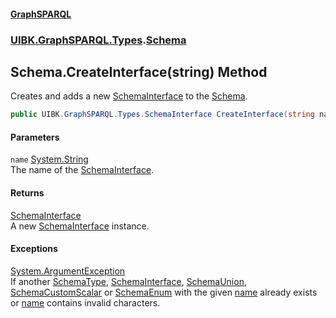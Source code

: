 #### [GraphSPARQL](./index.md 'index')
### [UIBK.GraphSPARQL.Types](./UIBK-GraphSPARQL-Types.md 'UIBK.GraphSPARQL.Types').[Schema](./UIBK-GraphSPARQL-Types-Schema.md 'UIBK.GraphSPARQL.Types.Schema')
## Schema.CreateInterface(string) Method
Creates and adds a new [SchemaInterface](./UIBK-GraphSPARQL-Types-SchemaInterface.md 'UIBK.GraphSPARQL.Types.SchemaInterface') to the [Schema](./UIBK-GraphSPARQL-Types-Schema.md 'UIBK.GraphSPARQL.Types.Schema').  
```csharp
public UIBK.GraphSPARQL.Types.SchemaInterface CreateInterface(string name);
```
#### Parameters
<a name='UIBK-GraphSPARQL-Types-Schema-CreateInterface(string)-name'></a>
`name` [System.String](https://docs.microsoft.com/en-us/dotnet/api/System.String 'System.String')  
The name of the [SchemaInterface](./UIBK-GraphSPARQL-Types-SchemaInterface.md 'UIBK.GraphSPARQL.Types.SchemaInterface').  
  
#### Returns
[SchemaInterface](./UIBK-GraphSPARQL-Types-SchemaInterface.md 'UIBK.GraphSPARQL.Types.SchemaInterface')  
A new [SchemaInterface](./UIBK-GraphSPARQL-Types-SchemaInterface.md 'UIBK.GraphSPARQL.Types.SchemaInterface') instance.  
#### Exceptions
[System.ArgumentException](https://docs.microsoft.com/en-us/dotnet/api/System.ArgumentException 'System.ArgumentException')  
If another [SchemaType](./UIBK-GraphSPARQL-Types-SchemaType.md 'UIBK.GraphSPARQL.Types.SchemaType'), [SchemaInterface](./UIBK-GraphSPARQL-Types-SchemaInterface.md 'UIBK.GraphSPARQL.Types.SchemaInterface'), [SchemaUnion](./UIBK-GraphSPARQL-Types-SchemaUnion.md 'UIBK.GraphSPARQL.Types.SchemaUnion'), [SchemaCustomScalar](./UIBK-GraphSPARQL-Types-SchemaCustomScalar.md 'UIBK.GraphSPARQL.Types.SchemaCustomScalar') or [SchemaEnum](./UIBK-GraphSPARQL-Types-SchemaEnum.md 'UIBK.GraphSPARQL.Types.SchemaEnum') with the given [name](#UIBK-GraphSPARQL-Types-Schema-CreateInterface(string)-name 'UIBK.GraphSPARQL.Types.Schema.CreateInterface(string).name') already exists or [name](#UIBK-GraphSPARQL-Types-Schema-CreateInterface(string)-name 'UIBK.GraphSPARQL.Types.Schema.CreateInterface(string).name') contains invalid characters.  
